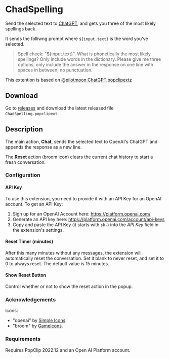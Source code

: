 # ChadSpelling

Send the selected text to [ChatGPT](https://openai.com/blog/chatgpt), and gets you three of the most likely spellings back.

It sends the folliwng prompt where `${input.text}` is the word you've selected.

> Spell check: "${input.text}". What is phonetically the most likely spellings? Only include words in the dictionary. Please give me three options, only include the answer in the response on one line with spaces in between, no punctuation.

This extention is based on [@pilotmoon ChatGPT.popclipextz](https://www.popclip.app/extensions/x/1g1Pz)

## Download
Go to [releases](https://github.com/mvaneijgen/ChadSpelling-PopClip/releases/) and download the latest released file `ChadSpelling.popclipext`.

## Description

The main action, **Chat**, sends the selected text to OpenAI's ChatGPT and
appends the response as a new line.

The **Reset** action (broom icon) clears the current chat history to start a
fresh conversation.

### Configuration

#### API Key

To use this extension, you need to provide it with an API Key for an OpenAI
account. To get an API Key:

1. Sign up for an OpenAI Account here: <https://platform.openai.com/>
2. Generate an API key here: <https://platform.openai.com/account/api-keys>
3. Copy and paste the API Key (it starts with `sk-`) into the _API Key_ field in
   the extension's settings.

#### Reset Timer (minutes)

After this many minutes without any messages, the extension will automatically
reset the conversation. Set it blank to never reset, and set it to 0 to always
reset. The default value is 15 minutes.

#### Show Reset Button

Control whether or not to show the reset action in the popup.

### Acknowledgements

Icons:

- "openai" by [Simple Icons](https://simpleicons.org/).
- "broom" by [GameIcons](https://game-icons.net/).

### Requirements

Requires PopClip 2022.12 and an Open AI Platform account.

